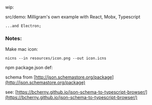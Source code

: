  wip:

 src/demo: Milligram's own example with React, Mobx, Typescript
    
    ...and Electron;

### Notes:

Make mac icon:
    
    nicns --in resources/icon.png --out icon.icns


npm package.json def:   

schema from [http://json.schemastore.org/package](http://json.schemastore.org/package)

see: [https://bcherny.github.io/json-schema-to-typescript-browser/](https://bcherny.github.io/json-schema-to-typescript-browser/)  
